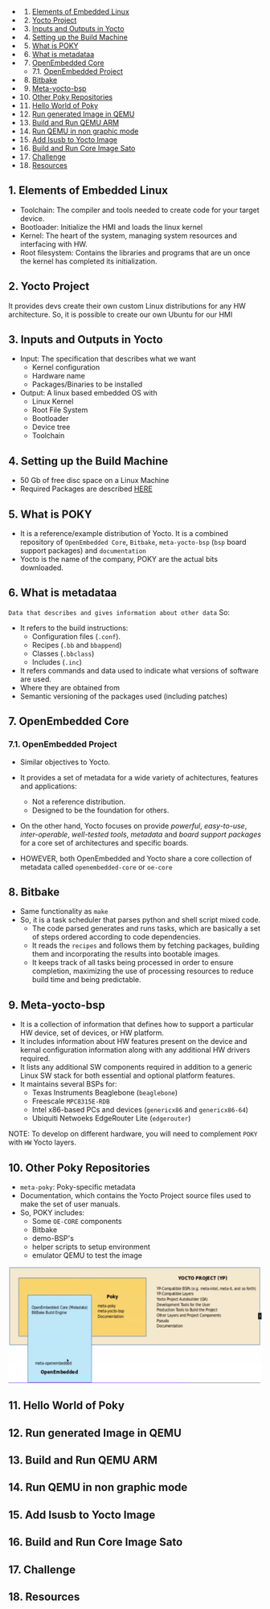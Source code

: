 <!-- vscode-markdown-toc -->
* 1. [Elements of Embedded Linux](#ElementsofEmbeddedLinux)
* 2. [Yocto Project](#YoctoProject)
* 3. [Inputs and Outputs in Yocto](#InputsandOutputsinYocto)
* 4. [Setting up the Build Machine](#SettinguptheBuildMachine)
* 5. [What is POKY](#WhatisPOKY)
* 6. [What is metadataa](#Whatismetadataa)
* 7. [OpenEmbedded Core](#OpenEmbeddedCore)
	* 7.1. [OpenEmbedded Project](#OpenEmbeddedProject)
* 8. [Bitbake](#Bitbake)
* 9. [Meta-yocto-bsp](#Meta-yocto-bsp)
* 10. [Other Poky Repositories](#OtherPokyRepositories)
* 11. [Hello World of Poky](#HelloWorldofPoky)
* 12. [Run generated Image in QEMU](#RungeneratedImageinQEMU)
* 13. [Build and Run QEMU ARM](#BuildandRunQEMUARM)
* 14. [Run QEMU in non graphic mode](#RunQEMUinnongraphicmode)
* 15. [Add Isusb to Yocto Image](#AddIsusbtoYoctoImage)
* 16. [Build and Run Core Image Sato](#BuildandRunCoreImageSato)
* 17. [Challenge](#Challenge)
* 18. [Resources](#Resources)

<!-- vscode-markdown-toc-config
	numbering=true
	autoSave=true
	/vscode-markdown-toc-config -->
<!-- /vscode-markdown-toc -->

##  1. <a name='ElementsofEmbeddedLinux'></a>Elements of Embedded Linux

- Toolchain: The compiler and tools needed to create code for your target device.
- Bootloader: Initialize the HMI and loads the linux kernel
- Kernel: The heart of the system, managing system resources and interfacing with HW.  
- Root filesystem: Contains the libraries and programs that are un once the kernel has completed its initialization.

##  2. <a name='YoctoProject'></a>Yocto Project
It provides devs create their own custom Linux distributions for any HW architecture.
So, it is possible to create our own Ubuntu for our HMI

##  3. <a name='InputsandOutputsinYocto'></a>Inputs and Outputs in Yocto
- Input: The specification that describes what we want
  - Kernel configuration
  - Hardware name
  - Packages/Binaries to be installed
- Output: A linux based embedded OS with
  - Linux Kernel
  - Root File System
  - Bootloader
  - Device tree
  - Toolchain

##  4. <a name='SettinguptheBuildMachine'></a>Setting up the Build Machine
- 50 Gb of free disc space on a Linux Machine
- Required Packages are described  [HERE](https://docs.yoctoproject.org/ref-manual/system-requirements.html#ubuntu-and-debian)

##  5. <a name='WhatisPOKY'></a>What is POKY
- It is a reference/example distribution of Yocto. It is a combined repository of `OpenEmbedded Core`, `Bitbake`, `meta-yocto-bsp` (`bsp` board support packages) and `documentation`
- Yocto is the name of the company, POKY are the actual bits downloaded.
  
##  6. <a name='Whatismetadataa'></a>What is metadataa
 `Data that describes and gives information about other data`
 So:
 - It refers to the build instructions:
   -  Configuration files (`.conf`). 
   -  Recipes (`.bb` and `bbappend`)
   -  Classes (`.bbclass`)
   -  Includes (`.inc`)
 - It refers commands and data used to indicate what versions of software are used.
 - Where they are obtained from
 - Semantic versioning of the packages used (including patches)

##  7. <a name='OpenEmbeddedCore'></a>OpenEmbedded Core

###  7.1. <a name='OpenEmbeddedProject'></a>OpenEmbedded Project
- Similar objectives to Yocto.
- It provides a set of metadata for a wide variety of achitectures, features and applications: 
  - Not a reference distribution.
  - Designed to be the foundation for others.

- On the other hand, Yocto focuses on provide *powerful*, *easy-to-use*, *inter-operable*, *well-tested tools*, *metadata* and *board support packages* for a core set of architectures and specific boards.
- HOWEVER, both OpenEmbedded and Yocto share a core collection of metadata called `openembedded-core` or `oe-core`

##  8. <a name='Bitbake'></a>Bitbake
- Same functionality as `make` 
- So, it is a task scheduler that parses python and shell script mixed code.
  - The code parsed generates and runs tasks, which are basically a set of steps ordered according to code dependencies.
  - It reads the `recipes` and follows them by fetching packages, building them and incorporating the results into bootable images.
  - It keeps track of all tasks being processed in order to ensure completion, maximizing the use of processing resources to reduce build time and being predictable.

##  9. <a name='Meta-yocto-bsp'></a>Meta-yocto-bsp
- It is a collection of information that defines how to support a particular HW device, set of devices, or HW platform.
- It includes information about HW features present on the device and kernal configuration information along with any additional HW drivers required.
- It lists any additional SW components required in addition to a generic Linux SW stack for both essential and optional platform features.
- It maintains several BSPs for:
  - Texas Instruments Beaglebone (`beaglebone`)
  - Freescale `MPC8315E-RDB`
  - Intel x86-based PCs and devices (`genericx86` and `genericx86-64`)
  - Ubiquiti Netwoeks EdgeRouter Lite (`edgerouter`)

NOTE: To develop on different hardware, you will need to complement `POKY` with `HW` Yocto layers.

##  10. <a name='OtherPokyRepositories'></a>Other Poky Repositories
- `meta-poky`: Poky-specific metadata
- Documentation, which contains the Yocto Project source files used to make the set of user manuals.
- So, POKY includes:
  - Some `OE-CORE` components
  - Bitbake
  - demo-BSP's
  - helper scripts to setup environment
  - emulator QEMU to test the image
  
![Reference distribution](/OperationalSystems/YoctoUdemy/Part1/001.PNG)

##  11. <a name='HelloWorldofPoky'></a>Hello World of Poky

##  12. <a name='RungeneratedImageinQEMU'></a>Run generated Image in QEMU

##  13. <a name='BuildandRunQEMUARM'></a>Build and Run QEMU ARM

##  14. <a name='RunQEMUinnongraphicmode'></a>Run QEMU in non graphic mode

##  15. <a name='AddIsusbtoYoctoImage'></a>Add Isusb to Yocto Image

##  16. <a name='BuildandRunCoreImageSato'></a>Build and Run Core Image Sato

##  17. <a name='Challenge'></a>Challenge

##  18. <a name='Resources'></a>Resources 
